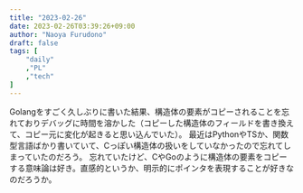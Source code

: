 ```yaml
---
title: "2023-02-26"
date: 2023-02-26T03:39:26+09:00
author: "Naoya Furudono"
draft: false
tags: [
    "daily"
    ,"PL"
    ,"tech"
]
---
```


Golangをすごく久しぶりに書いた結果、構造体の要素がコピーされることを忘れておりデバッグに時間を溶かした（コピーした構造体のフィールドを書き換えて、コピー元に変化が起きると思い込んでいた）。
最近はPythonやTSか、関数型言語ばかり書いていて、Cっぽい構造体の扱いをしていなかったので忘れてしまっていたのだろう。
忘れていたけど、CやGoのように構造体の要素をコピーする意味論は好き。直感的というか、明示的にポインタを表現することが好きなのだろうか。

